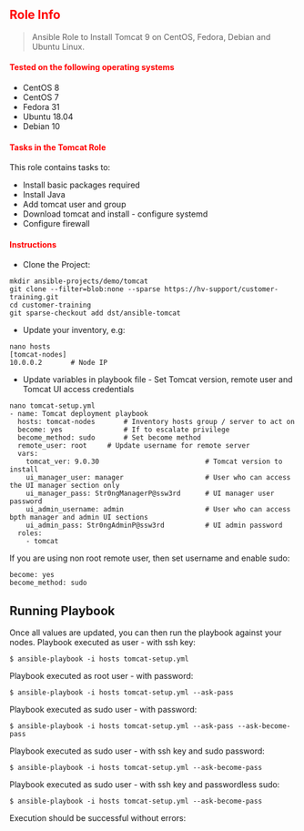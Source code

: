 ## <font color='red'>Role Info</font>
> Ansible Role to Install Tomcat 9 on CentOS, Fedora, Debian and Ubuntu Linux.

#### <font color='red'>Tested on the following operating systems</font>
- CentOS 8
- CentOS 7
- Fedora 31
- Ubuntu 18.04
- Debian 10

#### <font color='red'> Tasks in the Tomcat Role </font>
This role contains tasks to:
- Install basic packages required
- Install Java
- Add tomcat user and group
- Download tomcat and install - configure systemd
- Configure firewall

#### <font color='red'> Instructions </font>
- Clone the Project:

```
mkdir ansible-projects/demo/tomcat
git clone --filter=blob:none --sparse https://hv-support/customer-training.git
cd customer-training
git sparse-checkout add dst/ansible-tomcat
```

- Update your inventory, e.g:
```
nano hosts
[tomcat-nodes]
10.0.0.2       # Node IP
```

- Update variables in playbook file - Set Tomcat version, remote user and Tomcat UI access credentials
```
nano tomcat-setup.yml
- name: Tomcat deployment playbook
  hosts: tomcat-nodes       # Inventory hosts group / server to act on
  become: yes               # If to escalate privilege
  become_method: sudo       # Set become method
  remote_user: root     # Update username for remote server
  vars:
    tomcat_ver: 9.0.30                          # Tomcat version to install
    ui_manager_user: manager                    # User who can access the UI manager section only
    ui_manager_pass: Str0ngManagerP@ssw3rd      # UI manager user password
    ui_admin_username: admin                    # User who can access bpth manager and admin UI sections
    ui_admin_pass: Str0ngAdminP@ssw3rd          # UI admin password
  roles:
    - tomcat
```
If you are using non root remote user, then set username and enable sudo:
```
become: yes
become_method: sudo
```

## Running Playbook
Once all values are updated, you can then run the playbook against your nodes.
Playbook executed as <ansadmin> user - with ssh key:
```
$ ansible-playbook -i hosts tomcat-setup.yml
```
Playbook executed as root user - with password:
```
$ ansible-playbook -i hosts tomcat-setup.yml --ask-pass
```
Playbook executed as sudo user - with password:
```
$ ansible-playbook -i hosts tomcat-setup.yml --ask-pass --ask-become-pass
```
Playbook executed as sudo user - with ssh key and sudo password:
```
$ ansible-playbook -i hosts tomcat-setup.yml --ask-become-pass
```
Playbook executed as sudo user - with ssh key and passwordless sudo:
```
$ ansible-playbook -i hosts tomcat-setup.yml --ask-become-pass
```
Execution should be successful without errors:
